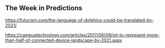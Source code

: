 ## The Week in Predictions

https://futurism.com/the-language-of-dolphins-could-be-translated-by-2021/

https://campustechnology.com/articles/2017/06/09/iot-to-represent-more-than-half-of-connected-device-landscape-by-2021.aspx
